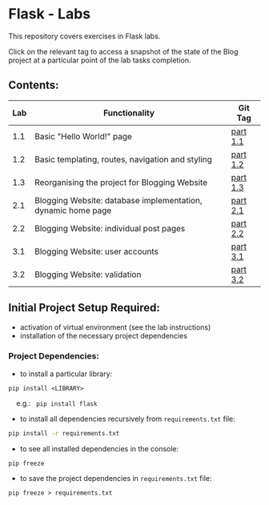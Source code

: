 # Flask - Labs

This repository covers exercises in Flask labs.

Click on the relevant tag to access a snapshot of the state of the Blog project at a particular point of the lab tasks completion.

## Contents:

| Lab |      Functionality                | Git Tag |
|------|---------------------------|---------|
| 1.1 | Basic "Hello World!" page | [part 1.1](https://git.cardiff.ac.uk/scmne/flask-labs/-/tree/part_1.1) |
| 1.2 | Basic templating, routes, navigation and styling | [part 1.2](https://git.cardiff.ac.uk/scmne/flask-labs/-/tree/part_1.2) |
| 1.3 | Reorganising the project for Blogging Website | [part 1.3](https://git.cardiff.ac.uk/scmne/flask-labs/-/tree/part_1.3) |
| 2.1 | Blogging Website: database implementation, dynamic home page| [part 2.1](https://git.cardiff.ac.uk/scmne/flask-labs/-/tree/part_2.1) |
| 2.2 | Blogging Website: individual post pages| [part 2.2](https://git.cardiff.ac.uk/scmne/flask-labs/-/tree/part_2.2) |
| 3.1 | Blogging Website: user accounts | [part 3.1](https://git.cardiff.ac.uk/scmne/flask-labs/-/tree/part_3.1) |
| 3.2 | Blogging Website: validation | [part 3.2](https://git.cardiff.ac.uk/scmne/flask-labs/-/tree/part_3.2) |


## Initial Project Setup Required:

- activation of virtual environment (see the lab instructions)
- installation of the necessary project dependencies

### Project Dependencies:

* to install a particular library:
```
pip install <LIBRARY>
```
&nbsp;&nbsp;&nbsp; e.g.: ```  pip install flask  ```

* to install all dependencies recursively from ```requirements.txt``` file:
```sh
pip install -r requirements.txt
```

* to see all installed dependencies in the console:
```console
pip freeze
```

* to save the project dependencies in ```requirements.txt``` file:

```console
pip freeze > requirements.txt
```
